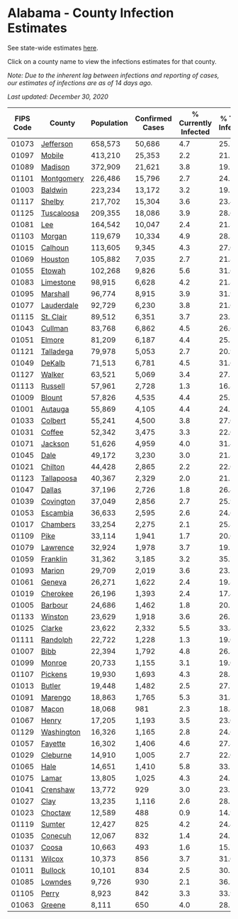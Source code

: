 # Alabama - County Infection Estimates

See state-wide estimates [here](/infections/us-al).

Click on a county name to view the infections estimates for that county.

*Note: Due to the inherent lag between infections and reporting of cases, our estimates of infections are as of 14 days ago.*

*Last updated: December 30, 2020*

|   FIPS Code |                   County |   Population |   Confirmed Cases |   % Currently Infected |   % Total Infected |
|-------------|--------------------------|--------------|-------------------|------------------------|--------------------|
|       01073 |   [Jefferson](jefferson) |      658,573 |            50,686 |                    4.7 |               25.7 |
|       01097 |         [Mobile](mobile) |      413,210 |            25,353 |                    2.2 |               21.5 |
|       01089 |       [Madison](madison) |      372,909 |            21,621 |                    3.8 |               19.1 |
|       01101 | [Montgomery](montgomery) |      226,486 |            15,796 |                    2.7 |               24.5 |
|       01003 |       [Baldwin](baldwin) |      223,234 |            13,172 |                    3.2 |               19.5 |
|       01117 |         [Shelby](shelby) |      217,702 |            15,304 |                    3.6 |               23.4 |
|       01125 | [Tuscaloosa](tuscaloosa) |      209,355 |            18,086 |                    3.9 |               28.6 |
|       01081 |               [Lee](lee) |      164,542 |            10,047 |                    2.4 |               21.3 |
|       01103 |         [Morgan](morgan) |      119,679 |            10,334 |                    4.9 |               28.3 |
|       01015 |       [Calhoun](calhoun) |      113,605 |             9,345 |                    4.3 |               27.0 |
|       01069 |       [Houston](houston) |      105,882 |             7,035 |                    2.7 |               21.8 |
|       01055 |         [Etowah](etowah) |      102,268 |             9,826 |                    5.6 |               31.6 |
|       01083 |   [Limestone](limestone) |       98,915 |             6,628 |                    4.2 |               21.8 |
|       01095 |     [Marshall](marshall) |       96,774 |             8,915 |                    3.9 |               31.9 |
|       01077 | [Lauderdale](lauderdale) |       92,729 |             6,230 |                    3.8 |               21.6 |
|       01115 |   [St. Clair](st.-clair) |       89,512 |             6,351 |                    3.7 |               23.3 |
|       01043 |       [Cullman](cullman) |       83,768 |             6,862 |                    4.5 |               26.6 |
|       01051 |         [Elmore](elmore) |       81,209 |             6,187 |                    4.4 |               25.3 |
|       01121 |   [Talladega](talladega) |       79,978 |             5,053 |                    2.7 |               20.9 |
|       01049 |         [DeKalb](dekalb) |       71,513 |             6,781 |                    4.5 |               31.6 |
|       01127 |         [Walker](walker) |       63,521 |             5,069 |                    3.4 |               27.5 |
|       01113 |       [Russell](russell) |       57,961 |             2,728 |                    1.3 |               16.8 |
|       01009 |         [Blount](blount) |       57,826 |             4,535 |                    4.4 |               25.7 |
|       01001 |       [Autauga](autauga) |       55,869 |             4,105 |                    4.4 |               24.5 |
|       01033 |       [Colbert](colbert) |       55,241 |             4,500 |                    3.8 |               27.0 |
|       01031 |         [Coffee](coffee) |       52,342 |             3,475 |                    3.3 |               22.0 |
|       01071 |       [Jackson](jackson) |       51,626 |             4,959 |                    4.0 |               31.4 |
|       01045 |             [Dale](dale) |       49,172 |             3,230 |                    3.0 |               21.8 |
|       01021 |       [Chilton](chilton) |       44,428 |             2,865 |                    2.2 |               22.0 |
|       01123 | [Tallapoosa](tallapoosa) |       40,367 |             2,329 |                    2.0 |               21.1 |
|       01047 |         [Dallas](dallas) |       37,196 |             2,726 |                    1.8 |               26.4 |
|       01039 |   [Covington](covington) |       37,049 |             2,856 |                    2.7 |               25.9 |
|       01053 |     [Escambia](escambia) |       36,633 |             2,595 |                    2.6 |               24.6 |
|       01017 |     [Chambers](chambers) |       33,254 |             2,275 |                    2.1 |               25.8 |
|       01109 |             [Pike](pike) |       33,114 |             1,941 |                    1.7 |               20.6 |
|       01079 |     [Lawrence](lawrence) |       32,924 |             1,978 |                    3.7 |               19.5 |
|       01059 |     [Franklin](franklin) |       31,362 |             3,185 |                    3.2 |               35.7 |
|       01093 |         [Marion](marion) |       29,709 |             2,019 |                    3.6 |               23.5 |
|       01061 |         [Geneva](geneva) |       26,271 |             1,622 |                    2.4 |               19.8 |
|       01019 |     [Cherokee](cherokee) |       26,196 |             1,393 |                    2.4 |               17.4 |
|       01005 |       [Barbour](barbour) |       24,686 |             1,462 |                    1.8 |               20.5 |
|       01133 |       [Winston](winston) |       23,629 |             1,918 |                    3.6 |               26.7 |
|       01025 |         [Clarke](clarke) |       23,622 |             2,332 |                    5.5 |               33.4 |
|       01111 |     [Randolph](randolph) |       22,722 |             1,228 |                    1.3 |               19.0 |
|       01007 |             [Bibb](bibb) |       22,394 |             1,792 |                    4.8 |               26.3 |
|       01099 |         [Monroe](monroe) |       20,733 |             1,155 |                    3.1 |               19.0 |
|       01107 |       [Pickens](pickens) |       19,930 |             1,693 |                    4.3 |               28.3 |
|       01013 |         [Butler](butler) |       19,448 |             1,482 |                    2.5 |               27.7 |
|       01091 |       [Marengo](marengo) |       18,863 |             1,765 |                    5.3 |               31.8 |
|       01087 |           [Macon](macon) |       18,068 |               981 |                    2.3 |               18.8 |
|       01067 |           [Henry](henry) |       17,205 |             1,193 |                    3.5 |               23.0 |
|       01129 | [Washington](washington) |       16,326 |             1,165 |                    2.8 |               24.6 |
|       01057 |       [Fayette](fayette) |       16,302 |             1,406 |                    4.6 |               27.8 |
|       01029 |     [Cleburne](cleburne) |       14,910 |             1,005 |                    2.7 |               22.0 |
|       01065 |             [Hale](hale) |       14,651 |             1,410 |                    5.8 |               33.1 |
|       01075 |           [Lamar](lamar) |       13,805 |             1,025 |                    4.3 |               24.5 |
|       01041 |     [Crenshaw](crenshaw) |       13,772 |               929 |                    3.0 |               23.1 |
|       01027 |             [Clay](clay) |       13,235 |             1,116 |                    2.6 |               28.2 |
|       01023 |       [Choctaw](choctaw) |       12,589 |               488 |                    0.9 |               14.9 |
|       01119 |         [Sumter](sumter) |       12,427 |               825 |                    4.2 |               24.4 |
|       01035 |       [Conecuh](conecuh) |       12,067 |               832 |                    1.4 |               24.7 |
|       01037 |           [Coosa](coosa) |       10,663 |               493 |                    1.6 |               15.7 |
|       01131 |         [Wilcox](wilcox) |       10,373 |               856 |                    3.7 |               31.0 |
|       01011 |       [Bullock](bullock) |       10,101 |               834 |                    2.5 |               30.1 |
|       01085 |       [Lowndes](lowndes) |        9,726 |               930 |                    2.1 |               36.3 |
|       01105 |           [Perry](perry) |        8,923 |               842 |                    3.3 |               33.9 |
|       01063 |         [Greene](greene) |        8,111 |               650 |                    4.0 |               28.2 |